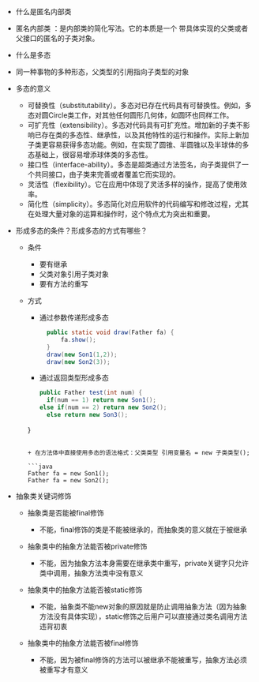 + 什么是匿名内部类
  
+ 匿名内部类 ：是内部类的简化写法。它的本质是一个 带具体实现的父类或者父接口的匿名的子类对象。
  
+ 什么是多态
  
+ 同一种事物的多种形态，父类型的引用指向子类型的对象
  
+ 多态的意义
  + 可替换性（substitutability）。多态对已存在代码具有可替换性。例如，多态对圆Circle类工作，对其他任何圆形几何体，如圆环也同样工作。
  + 可扩充性（extensibility）。多态对代码具有可扩充性。增加新的子类不影响已存在类的多态性、继承性，以及其他特性的运行和操作。实际上新加子类更容易获得多态功能。例如，在实现了圆锥、半圆锥以及半球体的多态基础上，很容易增添球体类的多态性。
  + 接口性（interface-ability）。多态是超类通过方法签名，向子类提供了一个共同接口，由子类来完善或者覆盖它而实现的。
  + 灵活性（flexibility）。它在应用中体现了灵活多样的操作，提高了使用效率。
  + 简化性（simplicity）。多态简化对应用软件的代码编写和修改过程，尤其在处理大量对象的运算和操作时，这个特点尤为突出和重要。

+ 形成多态的条件？形成多态的方式有哪些？

  + 条件

    + 要有继承
    + 父类对象引用子类对象
    +  要有方法的重写

  + 方式

    + 通过参数传递形成多态

      ```java
        public static void draw(Father fa) {
            fa.show();
        }
        draw(new Son1(1,2));
        draw(new Son2(3));
      ```

    + 通过返回类型形成多态

      ```java
      public Father test(int num) {
        if(num == 1) return new Son1();
      else if(num == 2) return new Son2();
        else return new Son3();
    }
      ```
    
    + 在方法体中直接使用多态的语法格式：父类类型 引用变量名 = new 子类类型();
    
      ```java
      Father fa = new Son1();
      Father fa = new Son2();
    ```
      
      

+ 抽象类关键词修饰

  + 抽象类是否能被final修饰

    + 不能，final修饰的类是不能被继承的，而抽象类的意义就在于被继承
  + 抽象类中的抽象方法能否被private修饰

    + 不能，因为抽象方法本身需要在继承类中重写，private关键字只允许类中调用，抽象方法类中没有意义
  + 抽象类中的抽象方法能否被static修饰

    + 不能，抽象类不能new对象的原因就是防止调用抽象方法（因为抽象方法没有具体实现），static修饰之后用户可以直接通过类名调用方法违背初衷
  + 抽象类中的抽象方法能否被final修饰

    + 不能，因为被final修饰的方法可以被继承不能被重写，抽象方法必须被重写才有意义